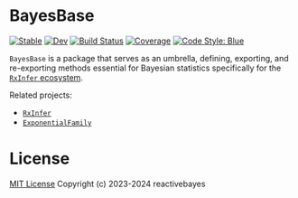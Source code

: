 # BayesBase

[![Stable](https://img.shields.io/badge/docs-stable-blue.svg)](https://reactivebayes.github.io/BayesBase.jl/stable/)
[![Dev](https://img.shields.io/badge/docs-dev-blue.svg)](https://reactivebayes.github.io/BayesBase.jl/dev/)
[![Build Status](https://github.com/reactivebayes/BayesBase.jl/actions/workflows/CI.yml/badge.svg?branch=main)](https://github.com/reactivebayes/BayesBase.jl/actions/workflows/CI.yml?query=branch%3Amain)
[![Coverage](https://codecov.io/gh/reactivebayes/BayesBase.jl/branch/main/graph/badge.svg)](https://codecov.io/gh/reactivebayes/BayesBase.jl)
[![Code Style: Blue](https://img.shields.io/badge/code%20style-blue-4495d1.svg)](https://github.com/invenia/BlueStyle)

`BayesBase` is a package that serves as an umbrella, defining, exporting, and re-exporting methods essential for Bayesian statistics specifically for the [`RxInfer` ecosystem](https://github.com/reactivebayes/RxInfer.jl). 

Related projects:

- [`RxInfer`](https://github.com/reactivebayes/RxInfer.jl)
- [`ExponentialFamily`](https://github.com/reactivebayes/ExponentialFamily.jl)


# License

[MIT License](LICENSE) Copyright (c) 2023-2024 reactivebayes
